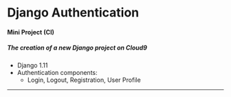 # Django Authentication
#### Mini Project (CI)
##### The creation of a new Django project on Cloud9
- Django 1.11
- Authentication components:
    - Login, Logout, Registration, User Profile
********
